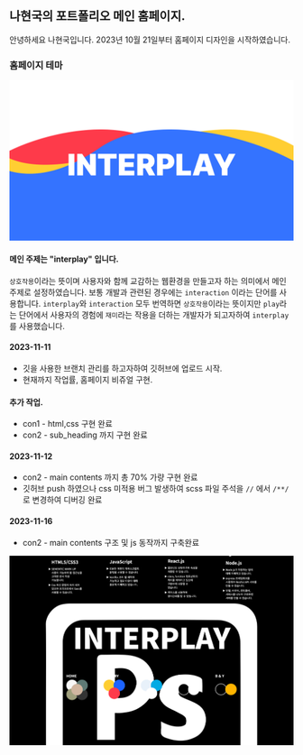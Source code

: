 ## 나현국의 포트폴리오 메인 홈페이지.

안녕하세요 나현국입니다.
2023년 10월 21일부터 홈페이지 디자인을 시작하였습니다.

### 홈페이지 테마

<img src="img/forreadme.png">

#### 메인 주제는 "interplay" 입니다.

`상호작용`이라는 뜻이며 사용자와 함께 교감하는 웹환경을 만들고자 하는 의미에서 메인주제로 설정하였습니다.
보통 개발과 관련된 경우에는 `interaction` 이라는 단어를 사용합니다.
`interplay`와 `interaction` 모두 번역하면 `상호작용`이라는 뜻이지만 `play`라는 단어에서 사용자의 경험에 `재미`라는 작용을 더하는 개발자가 되고자하여 `interplay`를 사용했습니다.

#### 2023-11-11

- 깃을 사용한 브랜치 관리를 하고자하여 깃허브에 업로드 시작.
- 현재까지 작업률, 홈페이지 비쥬얼 구현.

#### 추가 작업.

- con1 - html,css 구현 완료
- con2 - sub_heading 까지 구현 완료

#### 2023-11-12

- con2 - main contents 까지 총 70% 가량 구현 완료
- 깃허브 push 하였으나 css 미적용 버그 발생하여 scss 파일 주석을 `//` 에서 `/**/`로 변경하여 디버깅 완료

#### 2023-11-16

- con2 - main contents 구조 및 js 동작까지 구축완료

<img src="img/forreadme2.png">
